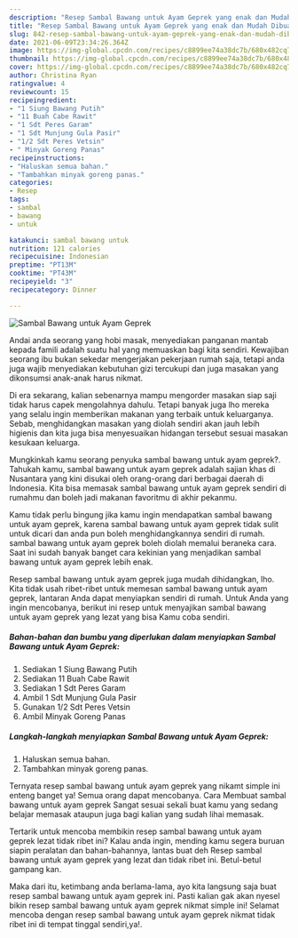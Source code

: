 ```yaml
---
description: "Resep Sambal Bawang untuk Ayam Geprek yang enak dan Mudah Dibuat"
title: "Resep Sambal Bawang untuk Ayam Geprek yang enak dan Mudah Dibuat"
slug: 842-resep-sambal-bawang-untuk-ayam-geprek-yang-enak-dan-mudah-dibuat
date: 2021-06-09T23:34:26.364Z
image: https://img-global.cpcdn.com/recipes/c8899ee74a38dc7b/680x482cq70/sambal-bawang-untuk-ayam-geprek-foto-resep-utama.jpg
thumbnail: https://img-global.cpcdn.com/recipes/c8899ee74a38dc7b/680x482cq70/sambal-bawang-untuk-ayam-geprek-foto-resep-utama.jpg
cover: https://img-global.cpcdn.com/recipes/c8899ee74a38dc7b/680x482cq70/sambal-bawang-untuk-ayam-geprek-foto-resep-utama.jpg
author: Christina Ryan
ratingvalue: 4
reviewcount: 15
recipeingredient:
- "1 Siung Bawang Putih"
- "11 Buah Cabe Rawit"
- "1 Sdt Peres Garam"
- "1 Sdt Munjung Gula Pasir"
- "1/2 Sdt Peres Vetsin"
- " Minyak Goreng Panas"
recipeinstructions:
- "Haluskan semua bahan."
- "Tambahkan minyak goreng panas."
categories:
- Resep
tags:
- sambal
- bawang
- untuk

katakunci: sambal bawang untuk 
nutrition: 121 calories
recipecuisine: Indonesian
preptime: "PT13M"
cooktime: "PT43M"
recipeyield: "3"
recipecategory: Dinner

---
```



![Sambal Bawang untuk Ayam Geprek](https://img-global.cpcdn.com/recipes/c8899ee74a38dc7b/680x482cq70/sambal-bawang-untuk-ayam-geprek-foto-resep-utama.jpg)

Andai anda seorang yang hobi masak, menyediakan panganan mantab kepada famili adalah suatu hal yang memuaskan bagi kita sendiri. Kewajiban seorang ibu bukan sekedar mengerjakan pekerjaan rumah saja, tetapi anda juga wajib menyediakan kebutuhan gizi tercukupi dan juga masakan yang dikonsumsi anak-anak harus nikmat.

Di era  sekarang, kalian sebenarnya mampu mengorder masakan siap saji tidak harus capek mengolahnya dahulu. Tetapi banyak juga lho mereka yang selalu ingin memberikan makanan yang terbaik untuk keluarganya. Sebab, menghidangkan masakan yang diolah sendiri akan jauh lebih higienis dan kita juga bisa menyesuaikan hidangan tersebut sesuai masakan kesukaan keluarga. 



Mungkinkah kamu seorang penyuka sambal bawang untuk ayam geprek?. Tahukah kamu, sambal bawang untuk ayam geprek adalah sajian khas di Nusantara yang kini disukai oleh orang-orang dari berbagai daerah di Indonesia. Kita bisa memasak sambal bawang untuk ayam geprek sendiri di rumahmu dan boleh jadi makanan favoritmu di akhir pekanmu.

Kamu tidak perlu bingung jika kamu ingin mendapatkan sambal bawang untuk ayam geprek, karena sambal bawang untuk ayam geprek tidak sulit untuk dicari dan anda pun boleh menghidangkannya sendiri di rumah. sambal bawang untuk ayam geprek boleh diolah memalui beraneka cara. Saat ini sudah banyak banget cara kekinian yang menjadikan sambal bawang untuk ayam geprek lebih enak.

Resep sambal bawang untuk ayam geprek juga mudah dihidangkan, lho. Kita tidak usah ribet-ribet untuk memesan sambal bawang untuk ayam geprek, lantaran Anda dapat menyiapkan sendiri di rumah. Untuk Anda yang ingin mencobanya, berikut ini resep untuk menyajikan sambal bawang untuk ayam geprek yang lezat yang bisa Kamu coba sendiri.

<!--inarticleads1-->

##### Bahan-bahan dan bumbu yang diperlukan dalam menyiapkan Sambal Bawang untuk Ayam Geprek:

1. Sediakan 1 Siung Bawang Putih
1. Sediakan 11 Buah Cabe Rawit
1. Sediakan 1 Sdt Peres Garam
1. Ambil 1 Sdt Munjung Gula Pasir
1. Gunakan 1/2 Sdt Peres Vetsin
1. Ambil  Minyak Goreng Panas




<!--inarticleads2-->

##### Langkah-langkah menyiapkan Sambal Bawang untuk Ayam Geprek:

1. Haluskan semua bahan.
1. Tambahkan minyak goreng panas.




Ternyata resep sambal bawang untuk ayam geprek yang nikamt simple ini enteng banget ya! Semua orang dapat mencobanya. Cara Membuat sambal bawang untuk ayam geprek Sangat sesuai sekali buat kamu yang sedang belajar memasak ataupun juga bagi kalian yang sudah lihai memasak.

Tertarik untuk mencoba membikin resep sambal bawang untuk ayam geprek lezat tidak ribet ini? Kalau anda ingin, mending kamu segera buruan siapin peralatan dan bahan-bahannya, lantas buat deh Resep sambal bawang untuk ayam geprek yang lezat dan tidak ribet ini. Betul-betul gampang kan. 

Maka dari itu, ketimbang anda berlama-lama, ayo kita langsung saja buat resep sambal bawang untuk ayam geprek ini. Pasti kalian gak akan nyesel bikin resep sambal bawang untuk ayam geprek nikmat simple ini! Selamat mencoba dengan resep sambal bawang untuk ayam geprek nikmat tidak ribet ini di tempat tinggal sendiri,ya!.

